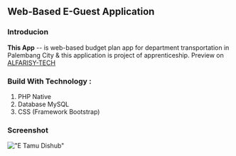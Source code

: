 ## Web-Based E-Guest Application
### Introducion
**This App** -- is web-based budget plan app for department transportation in Palembang City & this application is project of apprenticeship. Preview on [ALFARISY-TECH](https://alfarisy-tech.my.id)
### Build With Technology :
1. PHP Native 
2. Database MySQL
3. CSS (Framework Bootstrap)

### Screenshot
!["E Tamu Dishub"](https://alfarisy-tech.my.id/images/16276616601.jpg "E-Tamu Dishub")

